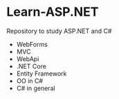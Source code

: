 # Learn-ASP.NET
Repository to study ASP.NET and C#

* WebForms
* MVC
* WebApi
* .NET Core
* Entity Framework
* OO in C#
* C# in general
